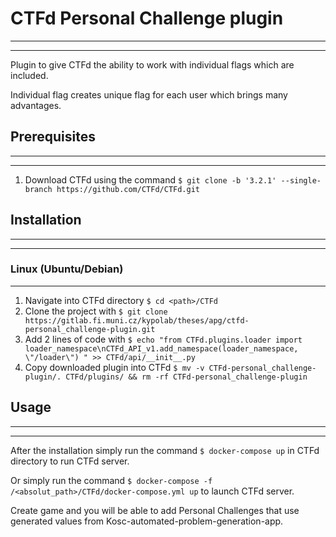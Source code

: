 # CTFd Personal Challenge plugin
---
---
Plugin to give CTFd the ability to work with individual flags which are included.

Individual flag creates unique flag for each user which brings many advantages.

## Prerequisites
---
---
1. Download CTFd using the command `$ git clone -b '3.2.1' --single-branch https://github.com/CTFd/CTFd.git`


## Installation
---
---
### Linux (Ubuntu/Debian)
---

1. Navigate into CTFd directory `$ cd <path>/CTFd`
2. Clone the project with `$ git clone https://gitlab.fi.muni.cz/kypolab/theses/apg/ctfd-personal_challenge-plugin.git`
3. Add 2 lines of code with  `$ echo "from CTFd.plugins.loader import loader_namespace\nCTFd_API_v1.add_namespace(loader_namespace, \"/loader\") " >> CTFd/api/__init__.py `
4. Copy downloaded plugin into CTFd `$ mv -v CTFd-personal_challenge-plugin/. CTFd/plugins/ && rm -rf CTFd-personal_challenge-plugin`


## Usage
---
---
After the installation simply run the command `$ docker-compose up` in CTFd directory to run CTFd server.

Or simply run the command `$ docker-compose -f /<absolut_path>/CTFd/docker-compose.yml up` to launch CTFd server.

Create game and you will be able to add Personal Challenges that use generated values from Kosc-automated-problem-generation-app. 